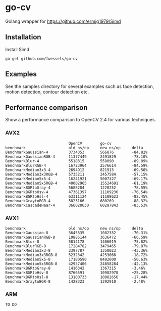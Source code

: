 # go-cv

Golang wrapper for https://github.com/ermig1979/Simd

## Installation

Install Simd

```
go get github.com/fwessels/go-cv
```

## Examples

See the samples directory for several examples such as face detection, motion detection, contour detection etc.

## Performance comparison

Show a performance comparison to OpenCV 2.4 for various techniques.

### AVX2

```
                            OpenCV        go-cv
benchmark                   old ns/op     new ns/op     delta
BenchmarkGaussian-4         3734353       566876        -84.82%
BenchmarkGaussianRGB-4      11377449      2491829       -78.10%
BenchmarkBlur-4             5518315       558090        -89.89%
BenchmarkBlurRGB-4          16723964      2576614       -84.59%
BenchmarkMedian3x3-4        2694912       821913        -69.50%
BenchmarkMedian3x3RGB-4     5735211       2457584       -57.15%
BenchmarkMedian5x5-4        16241921      5007327       -69.17%
BenchmarkMedian5x5RGB-4     40002965      15524691      -61.19%
BenchmarkBGRtoGray-4        5688284       1220252       -78.55%
BenchmarkBGRtoHsv-4         47361397      11109236      -76.54%
BenchmarkBGRtoHsl-4         63311124      11108623      -82.45%
BenchmarkGraytoBGR-4        5823166       680269        -88.32%
BenchmarkCascadeHaar-4      366020630     60297843      -83.53%
```

### AVX1

```
benchmark                   old ns/op     new ns/op     delta
BenchmarkGaussian-8         3645335       1082332       -70.31%
BenchmarkGaussianRGB-8      10885144      3636472       -66.59%
BenchmarkBlur-8             5814178       1406019       -75.82%
BenchmarkBlurRGB-8          17284782      3479465       -79.87%
BenchmarkMedian3x3-8        2397787       1358023       -43.36%
BenchmarkMedian3x3RGB-8     5232342       4253066       -18.72%
BenchmarkMedian5x5-8        17180590      8482600       -50.63%
BenchmarkMedian5x5RGB-8     42957406      24858284      -42.13%
BenchmarkBGRtoGray-8        1416342       1367315       -3.46%
BenchmarkBGRtoHsv-8         8766591       10982978      +25.28%
BenchmarkBGRtoHsl-8         13180733      10882656      -17.44%
BenchmarkGraytoBGR-8        1428323       1392910       -2.48%
```

### ARM

```
TO DO
```
